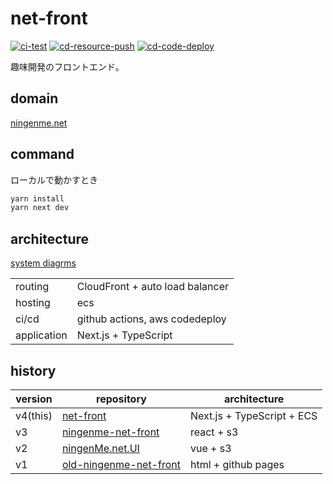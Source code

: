 # net-front
[![ci-test](https://github.com/ningenMe/net-front/actions/workflows/ci-test.yml/badge.svg)](https://github.com/ningenMe/net-front/actions/workflows/ci-test.yml)
[![cd-resource-push](https://github.com/ningenMe/net-front/actions/workflows/cd-resource-push.yml/badge.svg)](https://github.com/ningenMe/net-front/actions/workflows/cd-resource-push.yml)
[![cd-code-deploy](https://github.com/ningenMe/net-front/actions/workflows/cd-code-deploy.yml/badge.svg)](https://github.com/ningenMe/net-front/actions/workflows/cd-code-deploy.yml)

趣味開発のフロントエンド。

## domain

[ningenme.net](https://ningenme.net)

## command

ローカルで動かすとき
```sh
yarn install
yarn next dev
```

## architecture
[system diagrms](https://ningenme.net/systems)


|             |                                 |
| ----------- | ------------------------------- |
| routing     | CloudFront + auto load balancer |
| hosting     | ecs                             |
| ci/cd       | github actions, aws codedeploy  |
| application | Next.js + TypeScript            |

## history

| version  | repository                                                                   | architecture               |
| -------- | ---------------------------------------------------------------------------- | -------------------------- |
| v4(this) | [net-front](https://github.com/ningenMe/net-front)                           | Next.js + TypeScript + ECS |
| v3       | [ningenme-net-front](https://github.com/ningenMe/ningenme-net-front)         | react + s3                 |
| v2       | [ningenMe.net.UI](https://github.com/ningenMe/ningenMe.net.UI)               | vue + s3                   |
| v1       | [old-ningenme-net-front](https://github.com/ningenMe/old-ningenme-net-front) | html + github pages        |
